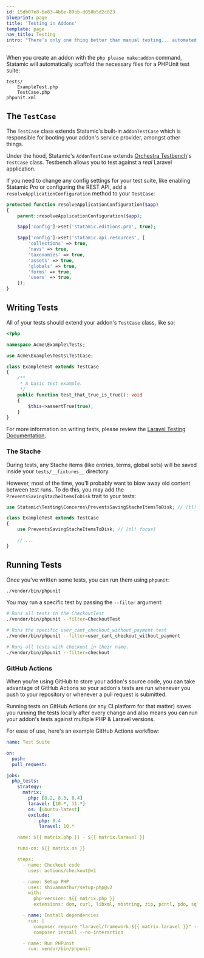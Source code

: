 ```yaml
---
id: 15db07e8-6e83-4b6e-89bb-d050b5d2c823
blueprint: page
title: 'Testing in Addons'
template: page
nav_title: Testing
intro: "There's only one thing better than manual testing... automated testing. Addons are scaffolded with PHPUnit test suites out-of-the-box. Learn how to write & run tests."
---
```

When you create an addon with the `php please make:addon` command, Statamic will automatically scaffold the necessary files for a PHPUnit test suite:

``` files theme:serendipity-light
tests/
    ExampleTest.php
    TestCase.php
phpunit.xml
```

## The `TestCase`

The `TestCase` class extends Statamic's built-in `AddonTestCase` which is responsible for booting your addon's service provider, amongst other things.

Under the hood, Statamic's `AddonTestCase` extends [Orchestra Testbench](https://github.com/orchestral/testbench)'s `TestCase` class. Testbench allows you to test against a *real* Laravel application.

If you need to change any config settings for your test suite, like enabling Statamic Pro or configuring the REST API, add a `resolveApplicationConfiguration` method to your `TestCase`:

```php
protected function resolveApplicationConfiguration($app)
{
    parent::resolveApplicationConfiguration($app);

    $app['config']->set('statamic.editions.pro', true);

    $app['config']->set('statamic.api.resources', [
        'collections' => true,
        'navs' => true,
        'taxonomies' => true,
        'assets' => true,
        'globals' => true,
        'forms' => true,
        'users' => true,
    ]);
}
```


## Writing Tests

All of your tests should extend your addon's `TestCase` class, like so:

```php
<?php

namespace Acme\Example\Tests;

use Acme\Example\Tests\TestCase;

class ExampleTest extends TestCase
{
    /**
     * A basic test example.
     */
    public function test_that_true_is_true(): void
    {
        $this->assertTrue(true);
    }
}
```

For more information on writing tests, please review the [Laravel Testing Documentation](https://laravel.com/docs/11.x/testing).

### The Stache

During tests, any Stache items (like entries, terms, global sets) will be saved inside your `tests/__fixtures__` directory.

However, most of the time, you'll probably want to blow away old content between test runs. To do this, you may add the `PreventsSavingStacheItemsToDisk` trait to your tests:

```php
use Statamic\Testing\Concerns\PreventsSavingStacheItemsToDisk; // [tl! focus]

class ExampleTest extends TestCase
{
	use PreventsSavingStacheItemsToDisk; // [tl! focus]

    // ...
}
```

## Running Tests

Once you've written some tests, you can run them using `phpunit`:

```bash
./vendor/bin/phpunit
```

You may run a specific test by passing the `--filter` argument:

```bash
# Runs all tests in the CheckoutTest
./vendor/bin/phpunit --filter=CheckoutTest

# Runs the specific user_cant_checkout_without_payment test
./vendor/bin/phpunit --filter=user_cant_checkout_without_payment

# Runs all tests with checkout in their name.
./vendor/bin/phpunit --filter=checkout
```

### GitHub Actions

When you're using GitHub to store your addon's source code, you can take advantage of GitHub Actions so your addon's tests are run whenever you push to your repository or whenever a pull request is submitted.

Running tests on GitHub Actions (or any CI platform for that matter) saves you running the tests locally after every change and also means you can run your addon's tests against multiple PHP & Laravel versions.

For ease of use, here's an example GitHub Actions workflow:

```yaml
name: Test Suite

on:
  push:
  pull_request:

jobs:
  php_tests:
    strategy:
      matrix:
        php: [8.2, 8.3, 8.4]
        laravel: [10.*, 11.*]
        os: [ubuntu-latest]
        exclude:
          - php: 8.4
            laravel: 10.*

    name: ${{ matrix.php }} - ${{ matrix.laravel }}

    runs-on: ${{ matrix.os }}

    steps:
      - name: Checkout code
        uses: actions/checkout@v1

      - name: Setup PHP
        uses: shivammathur/setup-php@v2
        with:
          php-version: ${{ matrix.php }}
          extensions: dom, curl, libxml, mbstring, zip, pcntl, pdo, sqlite, pdo_sqlite, bcmath, soap, intl, gd, exif, iconv, imagick

      - name: Install dependencies
        run: |
          composer require "laravel/framework:${{ matrix.laravel }}" --no-interaction --no-update
          composer install --no-interaction

      - name: Run PHPUnit
        run: vendor/bin/phpunit
```
